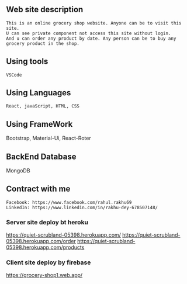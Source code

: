 ## Web site description

    This is an online grocery shop website. Anyone can be to visit this site. 
    U can see private component not access this site without login.
    And u can order any product by date. Any person can be to buy any grocery product in the shop.

## Using tools

    VSCode

## Using Languages

    React, javaScript, HTML, CSS
    
## Using FrameWork
  
  Bootstrap, Material-Ui, React-Roter

## BackEnd Database
  
  MongoDB

## Contract with me
    Facebook: https://www.facebook.com/rahul.rakhu69
    LinkedIn: https://www.linkedin.com/in/rakhu-dey-678507148/

### Server site deploy bt heroku

https://quiet-scrubland-05398.herokuapp.com/
https://quiet-scrubland-05398.herokuapp.com/order
https://quiet-scrubland-05398.herokuapp.com/products

### Client site deploy by firebase

https://grocery-shop1.web.app/
